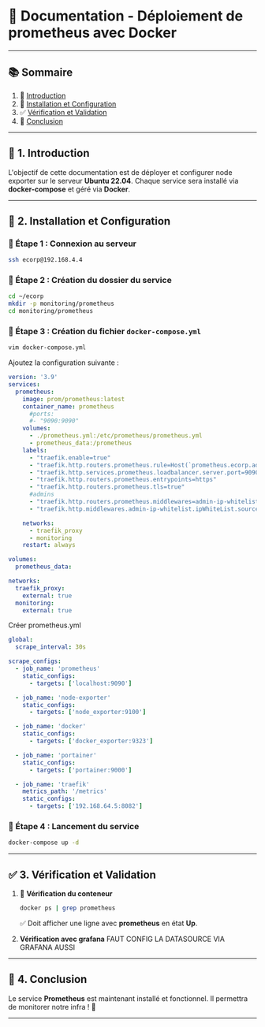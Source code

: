 # 📄 Documentation - Déploiement de prometheus avec Docker

---

## 📚 Sommaire  
1. 🎯 [Introduction](#1-introduction)  
2. 📌 [Installation et Configuration](#2-installation-et-configuration)  
3. ✅ [Vérification et Validation](#3-verification-et-validation)  
4. 🎯 [Conclusion](#4-conclusion)  

---

## 🎯 1. Introduction  
L'objectif de cette documentation est de déployer et configurer node exporter sur le serveur **Ubuntu 22.04**. Chaque service sera installé via **docker-compose** et géré via **Docker**.

---

## 📌 2. Installation et Configuration  

### 🔧 Étape 1 : Connexion au serveur  
```sh
ssh ecorp@192.168.4.4
```

### 🔧 Étape 2 : Création du dossier du service  
```sh
cd ~/ecorp
mkdir -p monitoring/prometheus
cd monitoring/prometheus
```

### 🔧 Étape 3 : Création du fichier `docker-compose.yml`  
```sh
vim docker-compose.yml
```
Ajoutez la configuration suivante :  
```yml
version: '3.9'
services:
  prometheus:
    image: prom/prometheus:latest
    container_name: prometheus
      #ports:
      #- "9090:9090"
    volumes:
      - ./prometheus.yml:/etc/prometheus/prometheus.yml
      - prometheus_data:/prometheus
    labels:
      - "traefik.enable=true"
      - "traefik.http.routers.prometheus.rule=Host(`prometheus.ecorp.ad`)"
      - "traefik.http.services.prometheus.loadbalancer.server.port=9090"
      - "traefik.http.routers.prometheus.entrypoints=https"
      - "traefik.http.routers.prometheus.tls=true"
      #admins
      - "traefik.http.routers.prometheus.middlewares=admin-ip-whitelist"
      - "traefik.http.middlewares.admin-ip-whitelist.ipWhiteList.sourceRange=192.168.2.0/29"

    networks:
      - traefik_proxy
      - monitoring
    restart: always

volumes:
  prometheus_data:

networks:
  traefik_proxy:
    external: true
  monitoring:
    external: true
```

Créer prometheus.yml
```yml
global:
  scrape_interval: 30s

scrape_configs:
  - job_name: 'prometheus'
    static_configs:
      - targets: ['localhost:9090']

  - job_name: 'node-exporter'
    static_configs:
      - targets: ['node_exporter:9100']

  - job_name: 'docker'
    static_configs:
      - targets: ['docker_exporter:9323']

  - job_name: 'portainer'
    static_configs:
      - targets: ['portainer:9000']

  - job_name: 'traefik'
    metrics_path: '/metrics'
    static_configs:
      - targets: ['192.168.64.5:8082']
```

### 🔧 Étape 4 : Lancement du service  
```sh
docker-compose up -d
```

---

## ✅ 3. Vérification et Validation  

1. 🚀 **Vérification du conteneur**  
   ```sh
   docker ps | grep prometheus
   ```
   ✅ Doit afficher une ligne avec **prometheus** en état **Up**.  

2. **Vérification avec grafana**
  FAUT CONFIG LA DATASOURCE VIA GRAFANA AUSSI
---

## 🎯 4. Conclusion  
Le service **Prometheus** est maintenant installé et fonctionnel. Il permettra de monitorer notre infra ! 🚀  

---